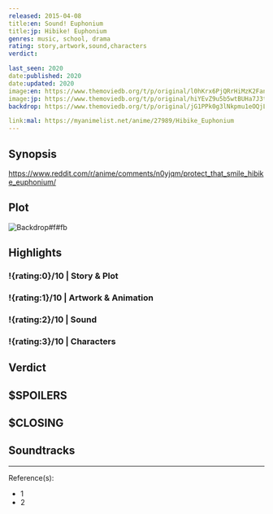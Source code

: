 ```yaml
---
released: 2015-04-08
title:en: Sound! Euphonium
title:jp: Hibike! Euphonium
genres: music, school, drama
rating: story,artwork,sound,characters
verdict:

last_seen: 2020
date:published: 2020
date:updated: 2020
image:en: https://www.themoviedb.org/t/p/original/l0hKrx6PjQRrHiMzK2Fanen2xbL.jpg
image:jp: https://www.themoviedb.org/t/p/original/hiYEvZ9u5b5wtBUHa7J3t8DFEzg.jpg
backdrop: https://www.themoviedb.org/t/p/original/jG1PPk0g3lNkpmu1eOQjLVTG4ml.jpg

link:mal: https://myanimelist.net/anime/27989/Hibike_Euphonium
---
```



## Synopsis

<https://www.reddit.com/r/anime/comments/n0yjqm/protect_that_smile_hibike_euphonium/>

## Plot

![Backdrop#f#fb](link "Source: TMDB")

## Highlights

### !{rating:0}/10 | Story & Plot

### !{rating:1}/10 | Artwork & Animation

### !{rating:2}/10 | Sound

### !{rating:3}/10 | Characters

## Verdict

## $SPOILERS

## $CLOSING

## Soundtracks

***
Reference(s):

- 1
- 2
